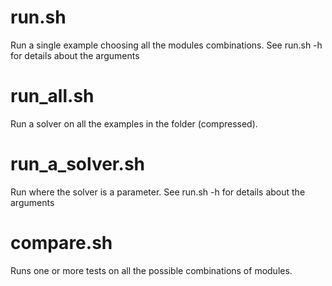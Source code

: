 # run.sh
Run a single example choosing all the modules combinations.
See run.sh -h for details about the arguments
# run_all.sh
Run a solver on all the examples in the folder (compressed).
# run_a_solver.sh
Run where the solver is a parameter.
See run.sh -h for details about the arguments
# compare.sh
Runs one or more tests on all the possible combinations of modules.
